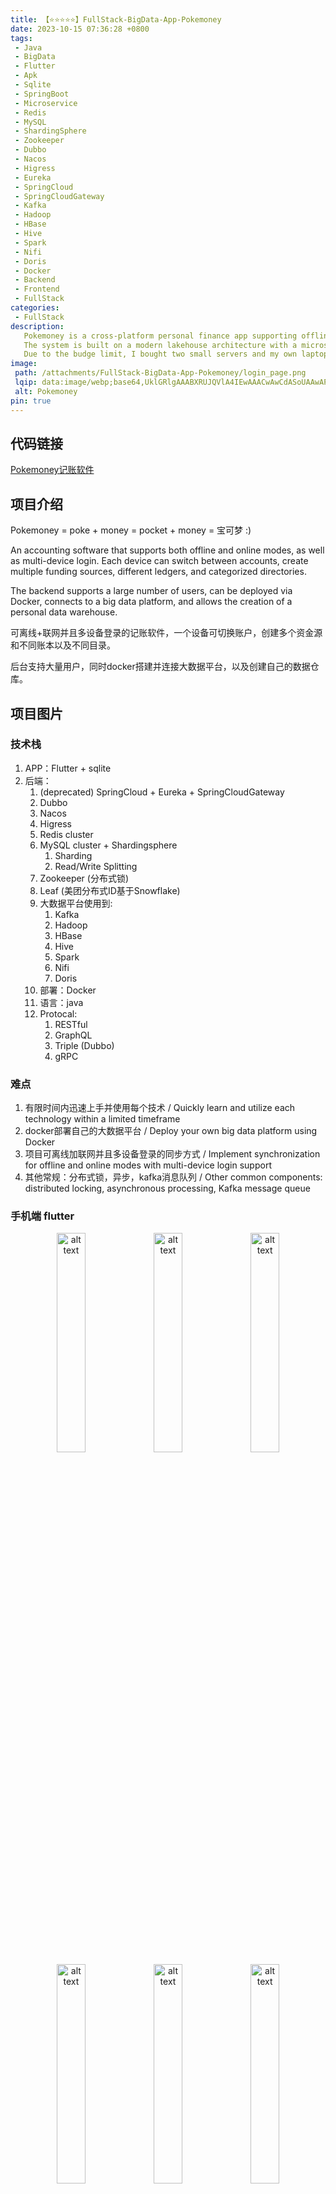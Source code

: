 ```yaml
---
title: 【⭐⭐⭐⭐⭐】FullStack-BigData-App-Pokemoney
date: 2023-10-15 07:36:28 +0800
tags:
 - Java
 - BigData
 - Flutter
 - Apk
 - Sqlite
 - SpringBoot
 - Microservice
 - Redis
 - MySQL
 - ShardingSphere
 - Zookeeper
 - Dubbo
 - Nacos
 - Higress
 - Eureka
 - SpringCloud
 - SpringCloudGateway
 - Kafka
 - Hadoop
 - HBase
 - Hive
 - Spark
 - Nifi
 - Doris
 - Docker
 - Backend
 - Frontend
 - FullStack
categories:
 - FullStack
description: 
   ​Pokemoney is a cross-platform personal finance app supporting offline and online modes with multi-device synchronization. Built with Flutter and SQLite on the frontend, and a robust backend stack, it enables scalable, distributed data processing.<br>
   The system is built on a modern lakehouse architecture with a microservice-based real-time data pipeline, combining Kafka, Spark, HDFS, Hive, and NiFi for scalable data ingestion, processing, and warehousing. It also integrates a polyglot backend with Redis, MySQL, and HBase, orchestrated via Dubbo, Nacos, and Docker, supporting Dubbo, Triple(gRPC like), RESTful and GraphQL APIs. <br>
   Due to the budge limit, I bought two small servers and my own laptop to deploy the services separately.
image:
 path: /attachments/FullStack-BigData-App-Pokemoney/login_page.png
 lqip: data:image/webp;base64,UklGRlgAAABXRUJQVlA4IEwAAACwAwCdASoUAAwAPxFwsFAsJiSisAgBgCIJZwDG9BwbgjPTJJciAAD+7WF2z8MjknSrkzEEE6bg7/sBQsJe1JBQ7JIeBiRLM1lRp8AA
 alt: Pokemoney
pin: true
---
```


## 代码链接

[Pokemoney记账软件](https://github.com/DuGuYifei/Pokemoney)

## 项目介绍
Pokemoney = poke + money = pocket + money = 宝可梦 :)

An accounting software that supports both offline and online modes, as well as multi-device login. Each device can switch between accounts, create multiple funding sources, different ledgers, and categorized directories.

The backend supports a large number of users, can be deployed via Docker, connects to a big data platform, and allows the creation of a personal data warehouse.

可离线+联网并且多设备登录的记账软件，一个设备可切换账户，创建多个资金源和不同账本以及不同目录。

后台支持大量用户，同时docker搭建并连接大数据平台，以及创建自己的数据仓库。

## 项目图片

### 技术栈
1. APP：Flutter + sqlite
2. 后端：
   1. (deprecated) SpringCloud + Eureka + SpringCloudGateway
   2. Dubbo
   3. Nacos
   4. Higress
   5. Redis cluster
   6. MySQL cluster + Shardingsphere
      1. Sharding
      2. Read/Write Splitting
   7. Zookeeper (分布式锁)
   8. Leaf (美团分布式ID基于Snowflake)
   9. 大数据平台使用到:
      1.  Kafka
      2.  Hadoop
      3.  HBase
      4.  Hive
      5.  Spark
      6.  Nifi
      7.  Doris
   10. 部署：Docker
   11. 语言：java
   12. Protocal:
       1.  RESTful
       2.  GraphQL
       3.  Triple (Dubbo)
       1.  gRPC

### 难点
1. 有限时间内迅速上手并使用每个技术 / Quickly learn and utilize each technology within a limited timeframe
2. docker部署自己的大数据平台 / Deploy your own big data platform using Docker
3. 项目可离线加联网并且多设备登录的同步方式 / Implement synchronization for offline and online modes with multi-device login support
4. 其他常规：分布式锁，异步，kafka消息队列 / Other common components: distributed locking, asynchronous processing, Kafka message queue

### 手机端 flutter

<div style="text-align:center;">
    <img alt="alt text" src="/attachments/FullStack-BigData-App-Pokemoney/login_page.png" width="30%" style="display:inline-block;">
    <img alt="alt text" src="/attachments/FullStack-BigData-App-Pokemoney/Ledger_books.png" width="30%" style="display:inline-block;">
    <img alt="alt text" src="/attachments/FullStack-BigData-App-Pokemoney/The_app_navigation.png" width="30%" style="display:inline-block;">
    <img alt="alt text" src="/attachments/FullStack-BigData-App-Pokemoney/main_page_1.png" width="30%" style="display:inline-block;">
    <img alt="alt text" src="/attachments/FullStack-BigData-App-Pokemoney/Funds_main.png" width="30%" style="display:inline-block;">
    <img alt="alt text" src="/attachments/FullStack-BigData-App-Pokemoney/Funds_MoreDetails.png" width="30%" style="display:inline-block;">
</div>

### 后端架构
1. v1: SpringClould + Eureka + SpringCloudGateway
![alt text](/attachments/FullStack-BigData-App-Pokemoney/Frame_1.png)
2. v2: Dubbo + Nacos + SpringCloudGateway
![alt text](/attachments/FullStack-BigData-App-Pokemoney/Frame_2.png) 
3. v3: Dubbo + Nacos + Higress
![alt text](/attachments/FullStack-BigData-App-Pokemoney/Frame_6.png)

### 大数据架构
1. v1
   ![alt text](/attachments/FullStack-BigData-App-Pokemoney/Frame_3.png)
2. v2
   ![alt text](/attachments/FullStack-BigData-App-Pokemoney/Frame_4.png) 